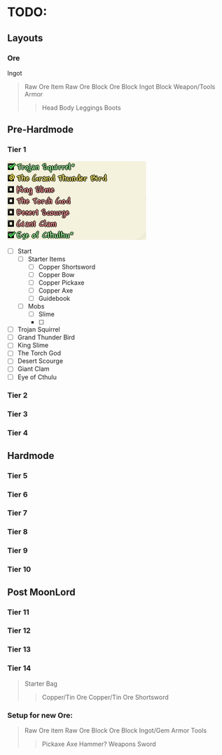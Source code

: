 # TODO:
## Layouts
### Ore
Ingot
>Raw Ore Item
>Raw Ore Block
>Ore Block
>Ingot Block
>Weapon/Tools
>Armor
>>Head
>>Body
>>Leggings
>>Boots

## Pre-Hardmode
### Tier 1
![tier1-img](img/tiers_template/tier1.png)

 - [ ] Start
	 - [ ] Starter Items
		 - [ ] Copper Shortsword
		 - [ ] Copper Bow
		 - [ ] Copper Pickaxe
		 - [ ] Copper Axe
		 - [ ] Guidebook
	 - [ ] Mobs
		 - [ ] Slime
		 - [ ]  
 - [ ] Trojan Squirrel
 - [ ] Grand Thunder Bird
 - [ ] King Slime
 - [ ] The Torch God
 - [ ] Desert Scourge
 - [ ] Giant Clam
 - [ ] Eye of Cthulu

### Tier 2
### Tier 3
### Tier 4
## Hardmode
### Tier 5
### Tier 6
### Tier 7
### Tier 8
### Tier 9
### Tier 10
## Post MoonLord
### Tier 11
### Tier 12
### Tier 13
### Tier 14


>Starter Bag
>> Copper/Tin Ore
>> Copper/Tin Ore Shortsword
>>


### Setup for new Ore:
>Raw Ore item
>Raw Ore Block
>Ore Block
>Ingot/Gem
> Armor
> Tools
>> Pickaxe
>> Axe
>> Hammer?
>Weapons
>> Sword

<!--stackedit_data:
eyJoaXN0b3J5IjpbMTIwNDMwNTU4LDE5OTA4Mjg0MDIsLTU1OD
c0MjY1MiwtODY2NTc5ODU5LC01MTUwMzg1MjEsMTQ3NzMzNzcx
Nyw2NjgyNjkxNTMsLTc1NzkxODk3LC05NjY3MTE2NTksLTIxMj
g2OTM4NzYsLTE0Njg4NTEwNTYsLTExODc3MzY1MSw4Mzg3OTk5
NiwxMzQ4MjY1NTc2XX0=
-->